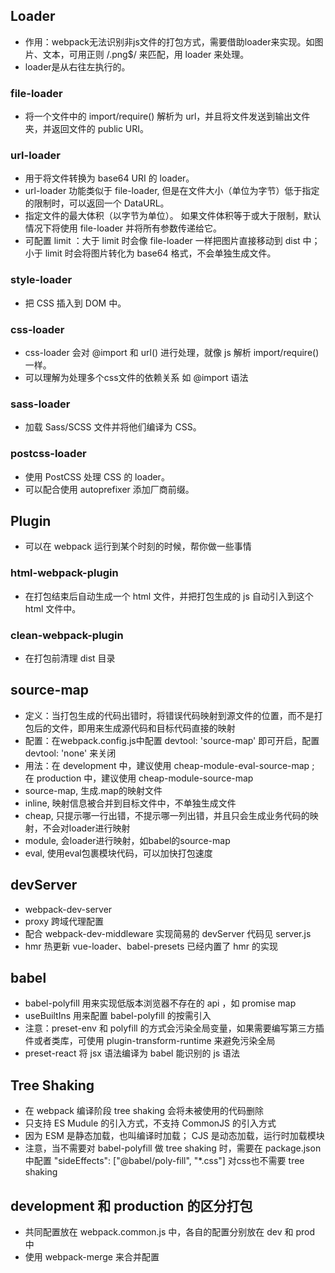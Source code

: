 ## Loader
* 作用：webpack无法识别非js文件的打包方式，需要借助loader来实现。如图片、文本，可用正则 /\.png$/ 来匹配，用 loader 来处理。
* loader是从右往左执行的。
### file-loader
*  将一个文件中的 import/require() 解析为 url，并且将文件发送到输出文件夹，并返回文件的 public URI。

### url-loader
* 用于将文件转换为 base64 URI 的 loader。
* url-loader 功能类似于 file-loader, 但是在文件大小（单位为字节）低于指定的限制时，可以返回一个 DataURL。
* 指定文件的最大体积（以字节为单位）。 如果文件体积等于或大于限制，默认情况下将使用 file-loader 并将所有参数传递给它。
* 可配置 limit ：大于 limit 时会像 file-loader 一样把图片直接移动到 dist 中；小于 limit 时会将图片转化为 base64 格式，不会单独生成文件。

### style-loader
* 把 CSS 插入到 DOM 中。

### css-loader
* css-loader 会对 @import 和 url() 进行处理，就像 js 解析 import/require() 一样。
* 可以理解为处理多个css文件的依赖关系 如 @import 语法

### sass-loader
* 加载 Sass/SCSS 文件并将他们编译为 CSS。

### postcss-loader
* 使用 PostCSS 处理 CSS 的 loader。
* 可以配合使用 autoprefixer 添加厂商前缀。

## Plugin
* 可以在 webpack 运行到某个时刻的时候，帮你做一些事情

### html-webpack-plugin
* 在打包结束后自动生成一个 html 文件，并把打包生成的 js 自动引入到这个 html 文件中。

### clean-webpack-plugin
* 在打包前清理 dist 目录

## source-map
* 定义：当打包生成的代码出错时，将错误代码映射到源文件的位置，而不是打包后的文件，即用来生成源代码和目标代码直接的映射
* 配置：在webpack.config.js中配置 devtool: 'source-map' 即可开启，配置 devtool: 'none' 来关闭
* 用法：在 development 中，建议使用 cheap-module-eval-source-map ; 在 production 中，建议使用 cheap-module-source-map
* source-map, 生成.map的映射文件
* inline, 映射信息被合并到目标文件中，不单独生成文件
* cheap, 只提示哪一行出错，不提示哪一列出错，并且只会生成业务代码的映射，不会对loader进行映射
* module, 会loader进行映射，如babel的source-map
* eval, 使用eval包裹模块代码，可以加快打包速度

## devServer
* webpack-dev-server
* proxy 跨域代理配置
* 配合 webpack-dev-middleware 实现简易的 devServer 代码见 server.js
* hmr 热更新 vue-loader、babel-presets 已经内置了 hmr 的实现

## babel
* babel-polyfill 用来实现低版本浏览器不存在的 api ，如 promise map
* useBuiltIns 用来配置 babel-polyfill 的按需引入
* 注意：preset-env 和 polyfill 的方式会污染全局变量，如果需要编写第三方插件或者类库，可使用 plugin-transform-runtime 来避免污染全局
* preset-react 将 jsx 语法编译为 babel 能识别的 js 语法

## Tree Shaking
* 在 webpack 编译阶段 tree shaking 会将未被使用的代码删除
* 只支持 ES Mudule 的引入方式，不支持 CommonJS 的引入方式
* 因为 ESM 是静态加载，也叫编译时加载； CJS 是动态加载，运行时加载模块
* 注意，当不需要对 babel-polyfill 做 tree shaking 时，需要在 package.json 中配置 "sideEffects": ["@babel/poly-fill", "*.css"] 对css也不需要 tree shaking

## development 和 production 的区分打包
* 共同配置放在 webpack.common.js 中，各自的配置分别放在 dev 和 prod 中
* 使用 webpack-merge 来合并配置
